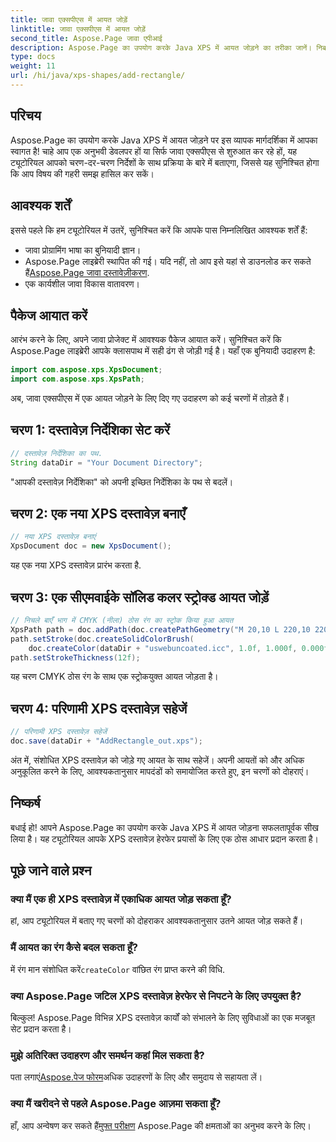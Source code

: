 ```yaml
---
title: जावा एक्सपीएस में आयत जोड़ें
linktitle: जावा एक्सपीएस में आयत जोड़ें
second_title: Aspose.Page जावा एपीआई
description: Aspose.Page का उपयोग करके Java XPS में आयत जोड़ने का तरीका जानें। निर्बाध दस्तावेज़ हेरफेर के लिए हमारी चरण-दर-चरण मार्गदर्शिका का पालन करें। #JavaXPS #AsposePage
type: docs
weight: 11
url: /hi/java/xps-shapes/add-rectangle/
---
```

## परिचय
Aspose.Page का उपयोग करके Java XPS में आयत जोड़ने पर इस व्यापक मार्गदर्शिका में आपका स्वागत है! चाहे आप एक अनुभवी डेवलपर हों या सिर्फ जावा एक्सपीएस से शुरुआत कर रहे हों, यह ट्यूटोरियल आपको चरण-दर-चरण निर्देशों के साथ प्रक्रिया के बारे में बताएगा, जिससे यह सुनिश्चित होगा कि आप विषय की गहरी समझ हासिल कर सकें।
## आवश्यक शर्तें
इससे पहले कि हम ट्यूटोरियल में उतरें, सुनिश्चित करें कि आपके पास निम्नलिखित आवश्यक शर्तें हैं:
- जावा प्रोग्रामिंग भाषा का बुनियादी ज्ञान।
-  Aspose.Page लाइब्रेरी स्थापित की गई। यदि नहीं, तो आप इसे यहां से डाउनलोड कर सकते हैं[Aspose.Page जावा दस्तावेज़ीकरण](https://reference.aspose.com/page/java/).
- एक कार्यशील जावा विकास वातावरण।
## पैकेज आयात करें
आरंभ करने के लिए, अपने जावा प्रोजेक्ट में आवश्यक पैकेज आयात करें। सुनिश्चित करें कि Aspose.Page लाइब्रेरी आपके क्लासपाथ में सही ढंग से जोड़ी गई है। यहाँ एक बुनियादी उदाहरण है:
```java
import com.aspose.xps.XpsDocument;
import com.aspose.xps.XpsPath;
```
अब, जावा एक्सपीएस में एक आयत जोड़ने के लिए दिए गए उदाहरण को कई चरणों में तोड़ते हैं।
## चरण 1: दस्तावेज़ निर्देशिका सेट करें
```java
// दस्तावेज़ निर्देशिका का पथ.
String dataDir = "Your Document Directory";
```
"आपकी दस्तावेज़ निर्देशिका" को अपनी इच्छित निर्देशिका के पथ से बदलें।
## चरण 2: एक नया XPS दस्तावेज़ बनाएँ
```java
// नया XPS दस्तावेज़ बनाएं
XpsDocument doc = new XpsDocument();
```
यह एक नया XPS दस्तावेज़ प्रारंभ करता है.
## चरण 3: एक सीएमवाईके सॉलिड कलर स्ट्रोक्ड आयत जोड़ें
```java
// निचले बाएँ भाग में CMYK (नीला) ठोस रंग का स्ट्रोक किया हुआ आयत
XpsPath path = doc.addPath(doc.createPathGeometry("M 20,10 L 220,10 220,100 20,100 Z"));
path.setStroke(doc.createSolidColorBrush(
    doc.createColor(dataDir + "uswebuncoated.icc", 1.0f, 1.000f, 0.000f, 0.000f, 0.000f)));
path.setStrokeThickness(12f);
```
यह चरण CMYK ठोस रंग के साथ एक स्ट्रोकयुक्त आयत जोड़ता है।
## चरण 4: परिणामी XPS दस्तावेज़ सहेजें
```java
// परिणामी XPS दस्तावेज़ सहेजें
doc.save(dataDir + "AddRectangle_out.xps");
```
अंत में, संशोधित XPS दस्तावेज़ को जोड़े गए आयत के साथ सहेजें।
अपनी आयतों को और अधिक अनुकूलित करने के लिए, आवश्यकतानुसार मापदंडों को समायोजित करते हुए, इन चरणों को दोहराएं।
## निष्कर्ष
बधाई हो! आपने Aspose.Page का उपयोग करके Java XPS में आयत जोड़ना सफलतापूर्वक सीख लिया है। यह ट्यूटोरियल आपके XPS दस्तावेज़ हेरफेर प्रयासों के लिए एक ठोस आधार प्रदान करता है।
## पूछे जाने वाले प्रश्न
### क्या मैं एक ही XPS दस्तावेज़ में एकाधिक आयत जोड़ सकता हूँ?
हां, आप ट्यूटोरियल में बताए गए चरणों को दोहराकर आवश्यकतानुसार उतने आयत जोड़ सकते हैं।
### मैं आयत का रंग कैसे बदल सकता हूँ?
 में रंग मान संशोधित करें`createColor` वांछित रंग प्राप्त करने की विधि.
### क्या Aspose.Page जटिल XPS दस्तावेज़ हेरफेर से निपटने के लिए उपयुक्त है?
बिल्कुल! Aspose.Page विभिन्न XPS दस्तावेज़ कार्यों को संभालने के लिए सुविधाओं का एक मजबूत सेट प्रदान करता है।
### मुझे अतिरिक्त उदाहरण और समर्थन कहां मिल सकता है?
 पता लगाएं[Aspose.पेज फोरम](https://forum.aspose.com/c/page/39)अधिक उदाहरणों के लिए और समुदाय से सहायता लें।
### क्या मैं खरीदने से पहले Aspose.Page आज़मा सकता हूँ?
 हाँ, आप अन्वेषण कर सकते हैं[मुफ्त परीक्षण](https://releases.aspose.com/) Aspose.Page की क्षमताओं का अनुभव करने के लिए।